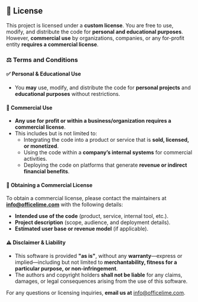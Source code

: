 ## 📜 License  

This project is licensed under a **custom license**. You are free to use, modify, and distribute the code for **personal and educational purposes**. However, **commercial use** by organizations, companies, or any for-profit entity **requires a commercial license**.  

### ⚖️ Terms and Conditions  

#### ✅ Personal & Educational Use  
- You **may** use, modify, and distribute the code for **personal projects** and **educational purposes** without restrictions.  

#### 🚫 Commercial Use  
- **Any use for profit or within a business/organization requires a commercial license**.  
- This includes but is not limited to:  
  - Integrating the code into a product or service that is **sold, licensed, or monetized**.  
  - Using the code within a **company’s internal systems** for commercial activities.  
  - Deploying the code on platforms that generate **revenue or indirect financial benefits**.  

#### 📩 Obtaining a Commercial License  
To obtain a commercial license, please contact the maintainers at **[info@officelime.com](mailto:info@officelime.com)** with the following details:  
- **Intended use of the code** (product, service, internal tool, etc.).  
- **Project description** (scope, audience, and deployment details).  
- **Estimated user base or revenue model** (if applicable).  

#### ⚠️ Disclaimer & Liability  
- This software is provided **"as is"**, without any **warranty**—express or implied—including but not limited to **merchantability, fitness for a particular purpose, or non-infringement**.  
- The authors and copyright holders **shall not be liable** for any claims, damages, or legal consequences arising from the use of this software.  

For any questions or licensing inquiries, **email us at** [info@officelime.com](mailto:info@officelime.com).  
